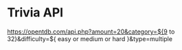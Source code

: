 # Trivia API

https://opentdb.com/api.php?amount=20&category=${9 to 32}&difficulty=${ easy or medium or hard }&type=multiple


